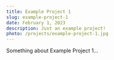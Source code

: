 ```yaml
---
title: Example Project 1
slug: example-project-1
date: February 1, 2023
description: Just an example project!
photo: /projects/example-project-1.jpg
---
```


Something about Example Project 1...
